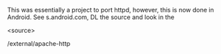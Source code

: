 This was essentially a project to port httpd, however, this is now done in Android. See s.android.com, DL the source and look in the 

&lt;source&gt;

/external/apache-http